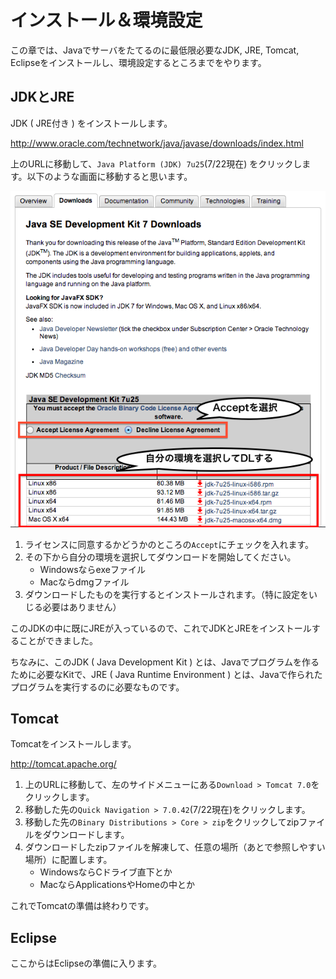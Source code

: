 # インストール＆環境設定

この章では、Javaでサーバをたてるのに最低限必要なJDK, JRE, Tomcat, Eclipseをインストールし、環境設定するところまでをやります。

## JDKとJRE

JDK ( JRE付き ) をインストールします。

http://www.oracle.com/technetwork/java/javase/downloads/index.html

上のURLに移動して、```Java Platform (JDK) 7u25```(7/22現在) をクリックします。以下のような画面に移動すると思います。

![J2SE](J2SEDL.png)

1. ライセンスに同意するかどうかのところの```Accept```にチェックを入れます。
2. その下から自分の環境を選択してダウンロードを開始してください。
	+ Windowsならexeファイル
	+ Macならdmgファイル
3. ダウンロードしたものを実行するとインストールされます。（特に設定をいじる必要はありません）

このJDKの中に既にJREが入っているので、これでJDKとJREをインストールすることができました。

ちなみに、このJDK ( Java Development Kit ) とは、Javaでプログラムを作るために必要なKitで、JRE ( Java Runtime Environment ) とは、Javaで作られたプログラムを実行するのに必要なものです。


## Tomcat

Tomcatをインストールします。

http://tomcat.apache.org/

1. 上のURLに移動して、左のサイドメニューにある```Download > Tomcat 7.0```をクリックします。
2. 移動した先の```Quick Navigation > 7.0.42```(7/22現在)をクリックします。
3. 移動した先の```Binary Distributions > Core > zip```をクリックしてzipファイルをダウンロードします。
4. ダウンロードしたzipファイルを解凍して、任意の場所（あとで参照しやすい場所）に配置します。
	+ WindowsならCドライブ直下とか
	+ MacならApplicationsやHomeの中とか

これでTomcatの準備は終わりです。

## Eclipse

ここからはEclipseの準備に入ります。